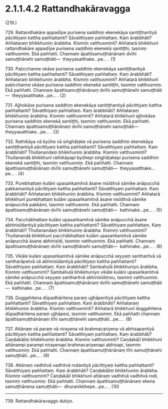 # 2.1.1.4.2 Rattandhakāravagga

(219.)

729\. Rattandhakāre appadīpe purisena saddhiṃ ekenekāya santiṭṭhantiyā pācittiyaṃ kattha paññattanti? Sāvatthiyaṃ paññattaṃ. Kaṃ ārabbhāti? Aññataraṃ bhikkhuniṃ ārabbha. Kismiṃ vatthusminti? Aññatarā bhikkhunī rattandhakāre appadīpe purisena saddhiṃ ekenekā santiṭṭhi, tasmiṃ vatthusmiṃ. Ekā paññatti. Channaṃ āpattisamuṭṭhānānaṃ dvīhi samuṭṭhānehi samuṭṭhāti—  theyyasatthake…pe… . (1)

730\. Paṭicchanne okāse purisena saddhiṃ ekenekāya santiṭṭhantiyā pācittiyaṃ kattha paññattanti? Sāvatthiyaṃ paññattaṃ. Kaṃ ārabbhāti? Aññataraṃ bhikkhuniṃ ārabbha. Kismiṃ vatthusminti? Aññatarā bhikkhunī paṭicchanne okāse purisena saddhiṃ ekenekā santiṭṭhi, tasmiṃ vatthusmiṃ. Ekā paññatti. Channaṃ āpattisamuṭṭhānānaṃ dvīhi samuṭṭhānehi samuṭṭhāti—  theyyasatthake…pe… . (2)

731\. Ajjhokāse purisena saddhiṃ ekenekāya santiṭṭhantiyā pācittiyaṃ kattha paññattanti? Sāvatthiyaṃ paññattaṃ. Kaṃ ārabbhāti? Aññataraṃ bhikkhuniṃ ārabbha. Kismiṃ vatthusminti? Aññatarā bhikkhunī ajjhokāse purisena saddhiṃ ekenekā santiṭṭhi, tasmiṃ vatthusmiṃ. Ekā paññatti. Channaṃ āpattisamuṭṭhānānaṃ dvīhi samuṭṭhānehi samuṭṭhāti—  theyyasatthake…pe… . (3)

732\. Rathikāya vā byūhe vā siṅghāṭake vā purisena saddhiṃ ekenekāya santiṭṭhantiyā pācittiyaṃ kattha paññattanti? Sāvatthiyaṃ paññattaṃ. Kaṃ ārabbhāti? Thullanandaṃ bhikkhuniṃ ārabbha. Kismiṃ vatthusminti? Thullanandā bhikkhunī rathikāyapi byūhepi siṅghāṭakepi purisena saddhiṃ ekenekā santiṭṭhi, tasmiṃ vatthusmiṃ. Ekā paññatti. Channaṃ āpattisamuṭṭhānānaṃ dvīhi samuṭṭhānehi samuṭṭhāti—  theyyasatthake…pe… . (4)

733\. Purebhattaṃ kulāni upasaṅkamitvā āsane nisīditvā sāmike anāpucchā pakkamantiyā pācittiyaṃ kattha paññattanti? Sāvatthiyaṃ paññattaṃ. Kaṃ ārabbhāti? Aññataraṃ bhikkhuniṃ ārabbha. Kismiṃ vatthusminti? Aññatarā bhikkhunī purebhattaṃ kulāni upasaṅkamitvā āsane nisīditvā sāmike anāpucchā pakkāmi, tasmiṃ vatthusmiṃ. Ekā paññatti. Channaṃ āpattisamuṭṭhānānaṃ dvīhi samuṭṭhānehi samuṭṭhāti—  kathinake…pe… . (5)

734\. Pacchābhattaṃ kulāni upasaṅkamitvā sāmike anāpucchā āsane abhinisīdantiyā pācittiyaṃ kattha paññattanti? Sāvatthiyaṃ paññattaṃ. Kaṃ ārabbhāti? Thullanandaṃ bhikkhuniṃ ārabbha. Kismiṃ vatthusminti? Thullanandā bhikkhunī pacchābhattaṃ kulāni upasaṅkamitvā sāmike anāpucchā āsane abhinisīdi, tasmiṃ vatthusmiṃ. Ekā paññatti. Channaṃ āpattisamuṭṭhānānaṃ dvīhi samuṭṭhānehi samuṭṭhāti—  kathinake…pe… . (6)

735\. Vikāle kulāni upasaṅkamitvā sāmike anāpucchā seyyaṃ santharitvā vā santharāpetvā vā abhinisīdantiyā pācittiyaṃ kattha paññattanti? Sāvatthiyaṃ paññattaṃ. Kaṃ ārabbhāti? Sambahulā bhikkhuniyo ārabbha. Kismiṃ vatthusminti? Sambahulā bhikkhuniyo vikāle kulāni upasaṅkamitvā sāmike anāpucchā seyyaṃ santharitvā abhinisīdiṃsu, tasmiṃ vatthusmiṃ. Ekā paññatti. Channaṃ āpattisamuṭṭhānānaṃ dvīhi samuṭṭhānehi samuṭṭhāti—  kathinake…pe… . (7)

736\. Duggahitena dūpadhāritena paraṃ ujjhāpentiyā pācittiyaṃ kattha paññattanti? Sāvatthiyaṃ paññattaṃ. Kaṃ ārabbhāti? Aññataraṃ bhikkhuniṃ ārabbha. Kismiṃ vatthusminti? Aññatarā bhikkhunī duggahitena dūpadhāritena paraṃ ujjhāpesi, tasmiṃ vatthusmiṃ. Ekā paññatti channaṃ āpattisamuṭṭhānānaṃ tīhi samuṭṭhānehi samuṭṭhāti…pe… . (8)

737\. Attānaṃ vā paraṃ vā nirayena vā brahmacariyena vā abhisapantiyā pācittiyaṃ kattha paññattanti? Sāvatthiyaṃ paññattaṃ. Kaṃ ārabbhāti? Caṇḍakāḷiṃ bhikkhuniṃ ārabbha. Kismiṃ vatthusminti? Caṇḍakāḷī bhikkhunī attānampi parampi nirayenapi brahmacariyenapi abhisapi, tasmiṃ vatthusmiṃ. Ekā paññatti. Channaṃ āpattisamuṭṭhānānaṃ tīhi samuṭṭhānehi samuṭṭhāti…pe… . (9)

738\. Attānaṃ vadhitvā vadhitvā rodantiyā pācittiyaṃ kattha paññattanti? Sāvatthiyaṃ paññattaṃ. Kaṃ ārabbhāti? Caṇḍakāḷiṃ bhikkhuniṃ ārabbha. Kismiṃ vatthusminti? Caṇḍakāḷī bhikkhunī attānaṃ vadhitvā vadhitvā rodi, tasmiṃ vatthusmiṃ. Ekā paññatti. Channaṃ āpattisamuṭṭhānānaṃ ekena samuṭṭhānena samuṭṭhāti—  dhuranikkhepe…pe… . (10)

---

739\. Rattandhakāravaggo dutiyo.
